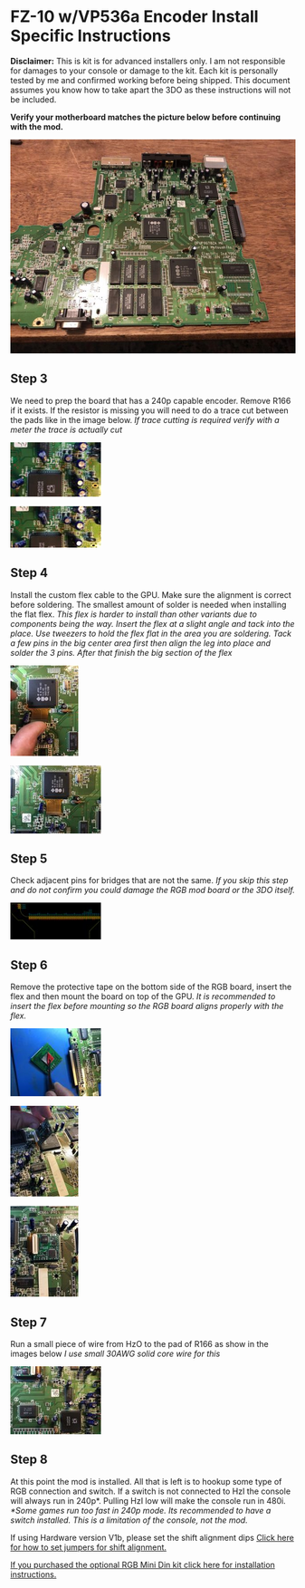 
# FZ-10 w/VP536a Encoder Install Specific Instructions

**Disclaimer:**
 This is kit is for advanced installers only. I am not responsible for damages to your console or damage to the kit.  Each kit is personally tested by me and confirmed working before being shipped.  This document assumes you know how to take apart the 3DO as these instructions will not be included. 

**Verify your motherboard matches the picture below before continuing with the mod.**

[![](./images/fz10vp536a/fz10vp536a_thumb.jpg)](./images/fz10vp536a/fz10vp536a.jpg)

## Step 3
 We need to prep the board that has a 240p capable encoder. Remove R166 if it exists. If the resistor is missing you will need to do a trace cut between the pads like in the image below.
*If trace cutting is required verify with a meter the trace is actually cut*

[![](./images/fz10vp536a/step3a_thumb.jpg)](./images/fz10vp536a/step3a.png)

[![](./images/fz10vp536a/step3b_thumb.jpg)](./images/fz10vp536a/step3b.png)

## Step 4
 Install the custom flex cable to the GPU.  Make sure the alignment is correct before soldering. The smallest amount of solder is needed when installing the flat flex.
*This flex is harder to install than other variants due to components being the way. Insert the flex at a slight angle and tack into the place.  Use tweezers to hold the flex flat in the area you are soldering.*
*Tack a few pins in the big center area first then align the leg into place and solder the 3 pins. After that finish the big section of the flex*

[![](./images/fz10vp536a/step4a_thumb.jpg)](./images/fz10vp536a/step4a.jpg)

[![](./images/fz10vp536a/step4b_thumb.jpg)](./images/fz10vp536a/step4b.jpg)

## Step 5
 Check adjacent pins for bridges that are not the same.
*If you skip this step and do not confirm you could damage the RGB mod board or the 3DO itself.*

[![](./images/fz10vp536a/step5_thumb.jpg)](./images/fz10vp536a/step5.png)


## Step 6
 Remove the protective tape on the bottom side of the RGB board, insert the flex and then mount the board on top of the GPU.
*It is recommended to insert the flex before mounting so the RGB board aligns properly with the flex.*

[![](./images/fz10vp536a/step6a_thumb.jpg)](./images/fz10vp536a/step6a.jpg)

[![](./images/fz10vp536a/step6b_thumb.jpg)](./images/fz10vp536a/step6b.jpg)

[![](./images/fz10vp536a/step6c_thumb.jpg)](./images/fz10vp536a/step6c.jpg)


## Step 7
 Run a small piece of wire from HzO to the pad of R166 as show in the images below
*I use small 30AWG solid core wire for this*

[![](./images/fz10vp536a/step7_thumb.jpg)](./images/fz10vp536a/step7.jpg)


## Step 8
 At this point the mod is installed.  All that is left is to hookup some type of RGB connection and switch.  If a switch is not connected to HzI the console will always run in 240p\*. Pulling HzI low will make the console run in 480i. 
*\*Some games run too fast in 240p mode.  Its recommended to have a switch installed. This is a limitation of the console, not the mod.*


If using Hardware version V1b, please set the shift alignment dips [Click here for how to set jumpers for shift alignment.](shift_alignment.md)

[If you purchased the optional RGB Mini Din kit click here for installation instructions.](minidin.md)